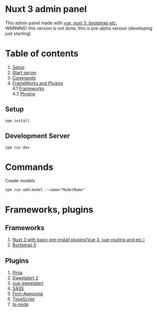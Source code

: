 # Nuxt 3 admin panel
This admin panel made with [vue, nuxt 3, bootstrap etc.](https://github.com/Jardaxion/nuxt3-admin#frameworks-plugins)<br>
WARNING! this version is not done, this is pre-alpha version (developing just starting)
# Table of contents
1. [Setup](https://github.com/Jardaxion/nuxt3-admin#setup)
2. [Start server](https://github.com/Jardaxion/nuxt3-admin#development-server)
3. [Commands](https://github.com/Jardaxion/nuxt3-admin#commands)
4. [FrameWorks and Plugins](https://github.com/Jardaxion/nuxt3-admin#frameworks-plugins) <br>
4.1 [Frameworks](https://github.com/Jardaxion/nuxt3-admin#frameworks) <br>
4.2 [Plugins](https://github.com/Jardaxion/nuxt3-admin#plugins)
## Setup
```
npm install
```

## Development Server
```
npm run dev
```

# Commands
Create models
```
npm run add:model --name="ModelName"
```

# Frameworks, plugins
## Frameworks
1. [Nuxt 3 with basic pre-install plugins(Vue 3, vue-routing and etc.)](https://nuxt.com/)
2. [Bootstrap 5](https://getbootstrap.com/)
## Plugins
1. [Pinia](https://pinia.vuejs.org/)
2. [Sweetalert 2](https://sweetalert2.github.io/)
3. [vue-sweetalert](https://github.com/avil13/vue-sweetalert2)
4. [SASS](https://www.npmjs.com/package/sass) 
5. [Font-Awesome](https://fontawesome.com/)
6. [TypeScript](https://www.npmjs.com/package/typescript)
7. [ts-node](https://www.npmjs.com/package/ts-node)
